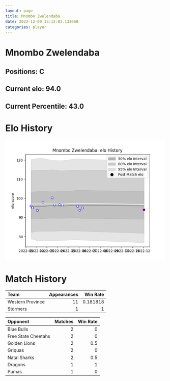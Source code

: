 ```yaml
---  
layout: page  
title: Mnombo Zwelendaba  
date: 2022-12-09 13:12:01.133060  
categories: player  
---
```

# Mnombo Zwelendaba

## Positions: C

## Current elo: 94.0

## Current Percentile: 43.0

# Elo History


![elo history](history_MnomboZwelendaba.png)
# Match History


| Team             |   Appearances |   Win Rate |
|:-----------------|--------------:|-----------:|
| Western Province |            11 |   0.181818 |
| Stormers         |             1 |   1        |

| Opponent            |   Matches |   Win Rate |
|:--------------------|----------:|-----------:|
| Blue Bulls          |         2 |        0   |
| Free State Cheetahs |         2 |        0   |
| Golden Lions        |         2 |        0.5 |
| Griquas             |         2 |        0   |
| Natal Sharks        |         2 |        0.5 |
| Dragons             |         1 |        1   |
| Pumas               |         1 |        0   |